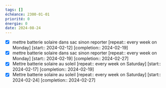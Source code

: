 ```yaml
---
tags: []
échéance: 2300-01-01
priorité: 0
énergie: 0
date: 2024-08-24
---
```

- [x] mettre batterie solaire dans sac sinon reporter  [repeat:: every week on Monday]  [start:: 2024-02-12]  [completion:: 2024-02-19]
- [x] mettre batterie solaire dans sac sinon reporter  [repeat:: every week on Monday]  [start:: 2024-02-19] [completion:: 2024-02-27]
- [x] Mettre batterie solaire au soleil  [repeat:: every week on Saturday]  [start:: 2024-02-17]  [completion:: 2024-02-19]
- [x] Mettre batterie solaire au soleil  [repeat:: every week on Saturday]  [start:: 2024-02-24] [completion:: 2024-02-27]